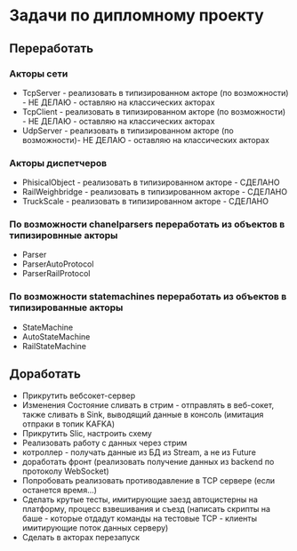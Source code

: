 # Задачи по дипломному проекту

## Переработать
### Акторы сети
* TcpServer - реализовать в типизированном акторе (по возможности) - НЕ ДЕЛАЮ - оставляю на классических акторах
* TcpClient - реализовать в типизированном акторе (по возможности) - НЕ ДЕЛАЮ - оставляю на классических акторах
* UdpServer - реализовать в типизированном акторе (по возможности)- НЕ ДЕЛАЮ - оставляю на классических акторах
### Акторы диспетчеров 
* PhisicalObject - реализовать в типизированном акторе - СДЕЛАНО
* RailWeighbridge - реализовать в типизированном акторе - СДЕЛАНО
* TruckScale - реализовать в типизированном акторе - СДЕЛАНО

### По возможности chanelparsers переработать из объектов в типизировнные акторы
* Parser
* ParserAutoProtocol
* ParserRailProtocol

### По возможности statemachines переработать из объектов в типизированные акторы
* StateMachine
* AutoStateMachine
* RailStateMachine

## Доработать 

* Прикрутить вебсокет-сервер 
* Изменения Состояние сливать в стрим - отправлять в веб-сокет, также сливать в Sink, выводящий данные в консоль (имитация отпраки в топик KAFKA) 
* Прикрутить Slic, настроить схему
* Реализовать работу с данных через стрим
* котроллер - получать данные из БД из Stream, а не из Future
* доработать фронт (реализовать получение данных из backend по протоколу WebSocket)
* Попробовать реализовать противодавление в TCP сервере (если останется время...)
* Сделать крутые тесты,  имитирующие  заезд автоцистерны на платформу, процесс взвешивания и съезд (написать скрипты на баше - которые отдадут команды на тестовые TCP - клиенты имитирующие поток данных серверу)
* Сделать в акторах перезапуск

